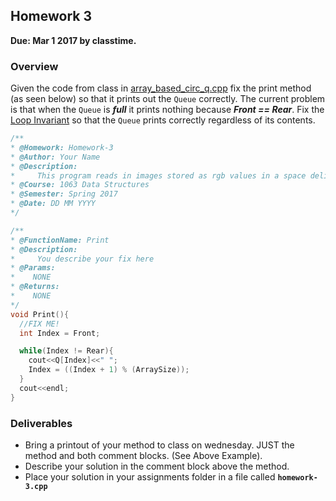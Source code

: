 ## Homework 3
**Due: Mar 1 2017 by classtime.**


### Overview
Given the code from class in [array_based_circ_q.cpp](./array_based_circ_q.cpp) fix the print method (as seen below) so that 
it prints out the `Queue` correctly. The current problem is that when the `Queue` is ***full*** it prints nothing because 
***Front == Rear***. Fix the [Loop Invariant](https://en.wikipedia.org/wiki/Loop_invariant) so that the `Queue` prints correctly
regardless of its contents.

```cpp
/**
* @Homework: Homework-3
* @Author: Your Name 
* @Description: 
*     This program reads in images stored as rgb values in a space delimited file format.
* @Course: 1063 Data Structures
* @Semester: Spring 2017
* @Date: DD MM YYYY
*/

/**
* @FunctionName: Print
* @Description: 
*     You describe your fix here
* @Params:
*    NONE
* @Returns:
*    NONE
*/
void Print(){
  //FIX ME!
  int Index = Front;

  while(Index != Rear){
    cout<<Q[Index]<<" ";
    Index = ((Index + 1) % (ArraySize));
  }
  cout<<endl;
}
```

### Deliverables

- Bring a printout of your method to class on wednesday. JUST the method and both comment blocks. (See Above Example).
- Describe your solution in the comment block above the method.
- Place your solution in your assignments folder in a file called **`homework-3.cpp`**
  
